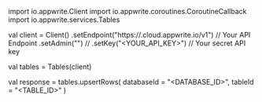 import io.appwrite.Client
import io.appwrite.coroutines.CoroutineCallback
import io.appwrite.services.Tables

val client = Client()
    .setEndpoint("https://<REGION>.cloud.appwrite.io/v1") // Your API Endpoint
    .setAdmin("") // 
    .setKey("<YOUR_API_KEY>") // Your secret API key

val tables = Tables(client)

val response = tables.upsertRows(
    databaseId = "<DATABASE_ID>",
    tableId = "<TABLE_ID>"
)
